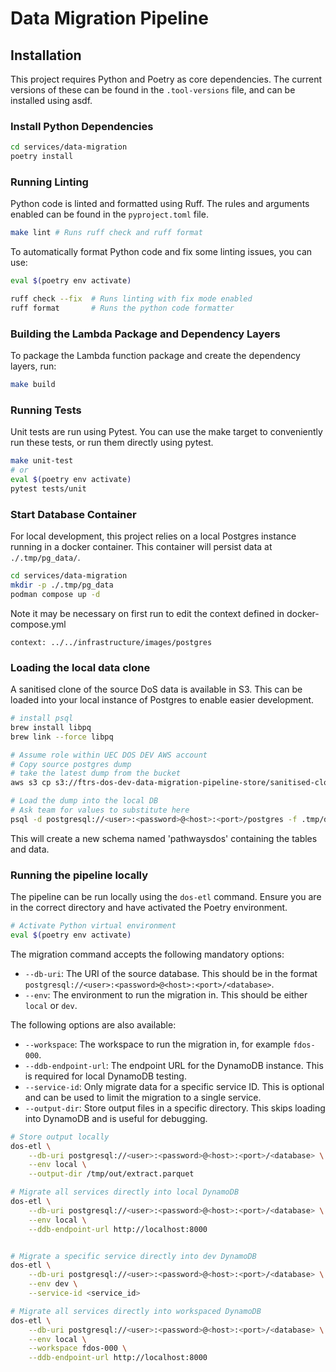 # Data Migration Pipeline

## Installation

This project requires Python and Poetry as core dependencies.
The current versions of these can be found in the `.tool-versions` file, and can be installed using asdf.

### Install Python Dependencies

```bash
cd services/data-migration
poetry install
```

### Running Linting

Python code is linted and formatted using Ruff. The rules and arguments enabled can be found in the `pyproject.toml` file.

```bash
make lint # Runs ruff check and ruff format
```

To automatically format Python code and fix some linting issues, you can use:

```bash
eval $(poetry env activate)

ruff check --fix  # Runs linting with fix mode enabled
ruff format       # Runs the python code formatter
```

### Building the Lambda Package and Dependency Layers

To package the Lambda function package and create the dependency layers, run:

```bash
make build
```

### Running Tests

Unit tests are run using Pytest. You can use the make target to conveniently run these tests, or run them directly using pytest.

```bash
make unit-test
# or
eval $(poetry env activate)
pytest tests/unit
```

### Start Database Container

For local development, this project relies on a local Postgres instance running in a docker container.
This container will persist data at `./.tmp/pg_data/`.

```bash
cd services/data-migration
mkdir -p ./.tmp/pg_data
podman compose up -d
```

Note it may be necessary on first run to edit the context defined in docker-compose.yml

```context: ../../infrastructure/images/postgres```

### Loading the local data clone

A sanitised clone of the source DoS data is available in S3.
This can be loaded into your local instance of Postgres to enable easier development.

```bash
# install psql
brew install libpq
brew link --force libpq
```

```bash
# Assume role within UEC DOS DEV AWS account
# Copy source postgres dump
# take the latest dump from the bucket
aws s3 cp s3://ftrs-dos-dev-data-migration-pipeline-store/sanitised-clone/05-03-25/dos-pgdump.sql .tmp/dos-01-02-24.sql

# Load the dump into the local DB
# Ask team for values to substitute here
psql -d postgresql://<user>:<password>@<host>:<port>/postgres -f .tmp/dos-01-02-24.sql
```

This will create a new schema named 'pathwaysdos' containing the tables and data.

### Running the pipeline locally

The pipeline can be run locally using the `dos-etl` command. Ensure you are in the correct directory and have activated the Poetry environment.

```bash
# Activate Python virtual environment
eval $(poetry env activate)
```

The migration command accepts the following mandatory options:

- `--db-uri`: The URI of the source database. This should be in the format `postgresql://<user>:<password>@<host>:<port>/<database>`.
- `--env`: The environment to run the migration in. This should be either `local` or `dev`.

The following options are also available:
- `--workspace`: The workspace to run the migration in, for example `fdos-000`.
- `--ddb-endpoint-url`: The endpoint URL for the DynamoDB instance. This is required for local DynamoDB testing.
- `--service-id`: Only migrate data for a specific service ID. This is optional and can be used to limit the migration to a single service.
- `--output-dir`: Store output files in a specific directory. This skips loading into DynamoDB and is useful for debugging.

```bash
# Store output locally
dos-etl \
    --db-uri postgresql://<user>:<password>@<host>:<port>/<database> \
    --env local \
    --output-dir /tmp/out/extract.parquet

# Migrate all services directly into local DynamoDB
dos-etl \
    --db-uri postgresql://<user>:<password>@<host>:<port>/<database> \
    --env local \
    --ddb-endpoint-url http://localhost:8000


# Migrate a specific service directly into dev DynamoDB
dos-etl \
    --db-uri postgresql://<user>:<password>@<host>:<port>/<database> \
    --env dev \
    --service-id <service_id>

# Migrate all services directly into workspaced DynamoDB
dos-etl \
    --db-uri postgresql://<user>:<password>@<host>:<port>/<database> \
    --env local \
    --workspace fdos-000 \
    --ddb-endpoint-url http://localhost:8000
```
